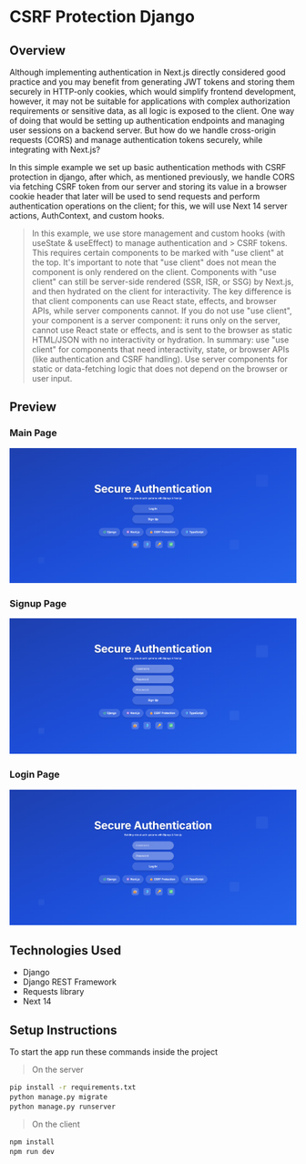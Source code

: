 # CSRF Protection Django

## Overview
Although implementing authentication in Next.js directly considered good practice and you may benefit from generating JWT tokens and storing them securely in HTTP-only cookies, which would simplify 
frontend development, however, it may not be suitable for applications with complex authorization requirements or sensitive data, as all logic is exposed to the client. One way of doing that would be
setting up authentication endpoints and managing user sessions on a backend server. But how do we handle cross-origin requests (CORS) and manage authentication tokens securely, while integrating with 
Next.js?

In this simple example we set up basic authentication methods with CSRF protection in django, after which, as mentioned previously, we handle CORS via fetching CSRF token from our server and storing its 
value in a browser cookie header that later will be used to send requests and perform authentication operations on the client; for this, we will use Next 14 server actions, AuthContext, and custom hooks.


> In this example, we use store management and custom hooks (with useState & useEffect) to manage authentication and > CSRF tokens. This requires certain components to be marked with "use client" at the top. It's important to note that "use client" does not mean the component is only rendered on the client. Components with "use client" can still be server-side rendered (SSR, ISR, or SSG) by Next.js, and then hydrated on the client for interactivity. The key difference is that client components can use React state, effects, and browser APIs, while server components cannot. If you do not use "use client", your component is a server component: it runs only on the server, cannot use React state or effects, and is sent to the browser as static HTML/JSON with no interactivity or hydration. In summary: use "use client" for components that need interactivity, state, or browser APIs (like authentication and CSRF handling). Use server components for static or data-fetching logic that does not depend on the browser or user input.


## Preview

### Main Page
![Main Page](web/public/main.png)

### Signup Page
![Signup Page](web/public/signup.png)

### Login Page
![Login Page](web/public/login.png)

## Technologies Used
- Django
- Django REST Framework
- Requests library
- Next 14


## Setup Instructions

To start the app run these commands inside the project

> On the server

```bash
pip install -r requirements.txt
python manage.py migrate
python manage.py runserver
```

> On the client

```bash
npm install
npm run dev
```
